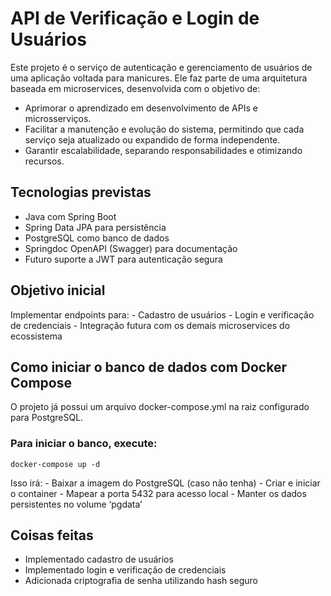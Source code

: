 # API de Verificação e Login de Usuários

Este projeto é o serviço de autenticação e gerenciamento de usuários de
uma aplicação voltada para manicures.
Ele faz parte de uma arquitetura baseada em microservices, desenvolvida
com o objetivo de:

-   Aprimorar o aprendizado em desenvolvimento de APIs e microsserviços.
-   Facilitar a manutenção e evolução do sistema, permitindo que cada
    serviço seja atualizado ou expandido de forma independente.
-   Garantir escalabilidade, separando responsabilidades e otimizando
    recursos.

## Tecnologias previstas

-   Java com Spring Boot
-   Spring Data JPA para persistência
-   PostgreSQL como banco de dados
-   Springdoc OpenAPI (Swagger) para documentação
-   Futuro suporte a JWT para autenticação segura

## Objetivo inicial

Implementar endpoints para: - Cadastro de usuários - Login e verificação
de credenciais - Integração futura com os demais microservices do
ecossistema

## Como iniciar o banco de dados com Docker Compose

O projeto já possui um arquivo docker-compose.yml na raiz configurado
para PostgreSQL.

### Para iniciar o banco, execute:

    docker-compose up -d

Isso irá: - Baixar a imagem do PostgreSQL (caso não tenha) - Criar e
iniciar o container - Mapear a porta 5432 para acesso local - Manter os
dados persistentes no volume ‘pgdata’

## Coisas feitas

-   Implementado cadastro de usuários
-   Implementado login e verificação de credenciais
-   Adicionada criptografia de senha utilizando hash seguro
